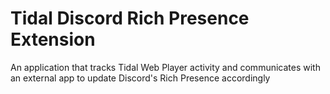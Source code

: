 # Tidal Discord Rich Presence Extension

An application that tracks Tidal Web Player activity and communicates with an external app to update Discord's Rich Presence accordingly
